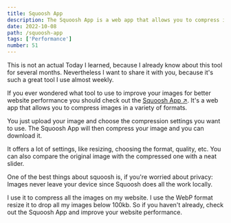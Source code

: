 ```yaml
---
title: Squoosh App
description: The Squoosh App is a web app that allows you to compress images in a variety of formats.
date: 2022-10-08
path: /squoosh-app
tags: ['Performance']
number: 51
---
```


This is not an actual Today I learned, because I already know about this tool for several months. Nevertheless I want to share it with you, because it's such a great tool I use almost weekly. 

If you ever wondered what tool to use to improve your images for better website performance you should check out the <a href="https://squoosh.app/" target="_blank">Squoosh App &#8599;</a>. It's a web app that allows you to compress images in a variety of formats.

You just upload your image and choose the compression settings you want to use. The Squoosh App will then compress your image and you can download it.

It offers a lot of settings, like resizing, choosing the format, quality, etc. You can also compare the original image with the compressed one with a neat slider. 

One of the best things about squoosh is, if you're worried about privacy: Images never leave your device since Squoosh does all the work locally.

I use it to compress all the images on my website. I use the WebP format resize it to drop all my images below 100kb. So if you haven't already, check out the Squoosh App and improve your website performance.